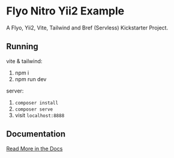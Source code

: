 # Flyo Nitro Yii2 Example

A Flyo, Yii2, Vite, Tailwind and Bref (Servless) Kickstarter Project.

## Running

vite & tailwind:

1. npm i
2. npm run dev

server:

1. `composer install`
2. `composer serve`
3. visit `localhost:8888`

## Documentation

[Read More in the Docs](https://dev.flyo.cloud/nitro/php)
